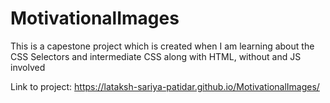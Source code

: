 # MotivationalImages
This is a capestone project which is created when I am learning about the CSS Selectors and intermediate CSS along with HTML, without and JS involved

Link to project:
https://lataksh-sariya-patidar.github.io/MotivationalImages/
